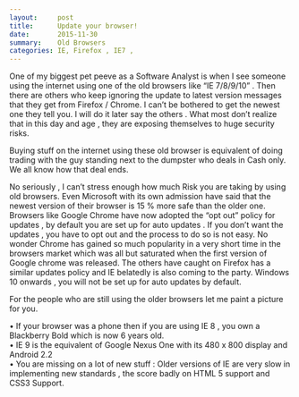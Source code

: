 ```yaml
---
layout:     post
title:      Update your browser!
date:       2015-11-30
summary:    Old Browsers
categories: IE, Firefox , IE7 , 
---
```


One of my biggest pet peeve as a Software Analyst is when I see someone using the internet using one of the old browsers like “IE 7/8/9/10” . Then there are others who keep ignoring the update to latest version messages that they get from Firefox / Chrome. I can’t be bothered to get the newest one they tell you.  I will do it later say the others . What most don’t realize that in this day and age , they are exposing themselves to huge security risks. 

Buying stuff on the internet using these old browser is equivalent of doing trading with the guy standing next to the dumpster  who deals in Cash only. We all know how that deal ends.

No seriously , I can’t stress enough how much Risk you are taking by using old browsers. Even Microsoft with its own admission have said that the newest version of their browser is 15 % more safe than the older one.  Browsers like Google Chrome have now adopted the “opt out” policy for updates , by default you are set up for auto updates . If you don’t want the updates , you have to opt out and the process to do so is not easy. No wonder Chrome has gained so much popularity in a very short time in the browsers market which was all but saturated when the first version of Google chrome was released.  The others have caught on  Firefox has a similar updates policy and IE belatedly is also coming to the party. Windows 10 onwards , you will not be set up for auto updates by default.  

For the people who are still using the older browsers let me paint a picture for you.

•	If your browser was a phone then if you are using IE 8 , you own a Blackberry Bold which is now 6 years old.  
•	IE 9 is the equivalent of Google Nexus One with its 480 x 800 display and Android 2.2  
•	You are missing on a lot of new stuff  : Older versions of IE are very slow in implementing new standards , the score badly on HTML 5 support and CSS3 Support.
